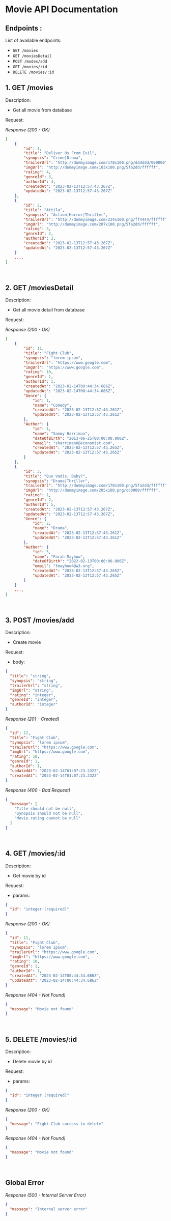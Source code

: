 # Movie API Documentation

## Endpoints :

List of available endpoints:

- `GET /movies`
- `GET /moviesDetail`
- `POST /modes/add`
- `GET /movies/:id`
- `DELETE /movies/:id`

## 1. GET /movies

Description:

- Get all movie from database

Request:

_Response (200 - OK)_

```json
[
    {
        "id": 1,
        "title": "Deliver Us From Evil",
        "synopsis": "Crime|Drama",
        "trailerUrl": "http://dummyimage.com/178x100.png/dddddd/000000",
        "imgUrl": "http://dummyimage.com/103x100.png/5fa2dd/ffffff",
        "rating": 4,
        "genreId": 3,
        "authorId": 4,
        "createdAt": "2023-02-13T12:57:43.267Z",
        "updatedAt": "2023-02-13T12:57:43.267Z"
    },
    {
        "id": 2,
        "title": "Attila",
        "synopsis": "Action|Horror|Thriller",
        "trailerUrl": "http://dummyimage.com/234x100.png/ff4444/ffffff",
        "imgUrl": "http://dummyimage.com/207x100.png/5fa2dd/ffffff",
        "rating": 3,
        "genreId": 2,
        "authorId": 2,
        "createdAt": "2023-02-13T12:57:43.267Z",
        "updatedAt": "2023-02-13T12:57:43.267Z"
    }
    ...,
]
```

&nbsp;

## 2. GET /moviesDetail

Description:

- Get all movie detail from database

Request:

_Response (200 - OK)_

```json
[
    {
        "id": 11,
        "title": "Fight Club",
        "synopsis": "lorem ipsum",
        "trailerUrl": "https://www.google.com",
        "imgUrl": "https://www.google.com",
        "rating": 10,
        "genreId": 1,
        "authorId": 1,
        "createdAt": "2023-02-14T00:44:34.686Z",
        "updatedAt": "2023-02-14T00:44:34.686Z",
        "Genre": {
            "id": 1,
            "name": "Comedy",
            "createdAt": "2023-02-13T12:57:43.261Z",
            "updatedAt": "2023-02-13T12:57:43.261Z"
        },
        "Author": {
            "id": 1,
            "name": "Sammy Harriman",
            "dateOfBirth": "2013-06-25T00:00:00.000Z",
            "email": "sharriman0@economist.com",
            "createdAt": "2023-02-13T12:57:43.265Z",
            "updatedAt": "2023-02-13T12:57:43.265Z"
        }
    },
    {
        "id": 3,
        "title": "Quo Vadis, Baby?",
        "synopsis": "Drama|Thriller",
        "trailerUrl": "http://dummyimage.com/170x100.png/5fa2dd/ffffff",
        "imgUrl": "http://dummyimage.com/205x100.png/cc0000/ffffff",
        "rating": 1,
        "genreId": 2,
        "authorId": 5,
        "createdAt": "2023-02-13T12:57:43.267Z",
        "updatedAt": "2023-02-13T12:57:43.267Z",
        "Genre": {
            "id": 2,
            "name": "Drama",
            "createdAt": "2023-02-13T12:57:43.261Z",
            "updatedAt": "2023-02-13T12:57:43.261Z"
        },
        "Author": {
            "id": 5,
            "name": "Farah Mayhow",
            "dateOfBirth": "2022-02-13T00:00:00.000Z",
            "email": "fmayhow4@w3.org",
            "createdAt": "2023-02-13T12:57:43.265Z",
            "updatedAt": "2023-02-13T12:57:43.265Z"
        }
    }
    ...,
]
```

&nbsp;

## 3. POST /movies/add

Description:

- Create movie

Request:

- body:

```json
{
  "title": "string",
  "synopsis": "string",
  "trailerUrl": "string",
  "imgUrl": "string",
  "rating": "integer",
  "genreId": "integer",
  "authorId": "integer"
}
```

_Response (201 - Created)_

```json
{
  "id": 12,
  "title": "Fight Club",
  "synopsis": "lorem ipsum",
  "trailerUrl": "https://www.google.com",
  "imgUrl": "https://www.google.com",
  "rating": 10,
  "genreId": 1,
  "authorId": 1,
  "updatedAt": "2023-02-14T01:07:23.232Z",
  "createdAt": "2023-02-14T01:07:23.232Z"
}
```

_Response (400 - Bad Request)_

```json
{
  "message": [
    "Title should not be null",
    "Synopsis should not be null",
    "Movie.rating cannot be null"
  ]
}
```

&nbsp;

## 4. GET /movies/:id

Description:

- Get movie by id

Request:

- params:

```json
{
  "id": "integer (required)"
}
```

_Response (200 - OK)_

```json
{
  "id": 11,
  "title": "Fight Club",
  "synopsis": "lorem ipsum",
  "trailerUrl": "https://www.google.com",
  "imgUrl": "https://www.google.com",
  "rating": 10,
  "genreId": 1,
  "authorId": 1,
  "createdAt": "2023-02-14T00:44:34.686Z",
  "updatedAt": "2023-02-14T00:44:34.686Z"
}
```

_Response (404 - Not Found)_

```json
{
  "message": "Movie not found"
}
```

&nbsp;

## 5. DELETE /movies/:id

Description:

- Delete movie by id

Request:

- params:

```json
{
  "id": "integer (required)"
}
```

_Response (200 - OK)_

```json
{
  "message": "Fight Club success to delete"
}
```

_Response (404 - Not Found)_

```json
{
  "message": "Movie not found"
}
```

&nbsp;

## Global Error

_Response (500 - Internal Server Error)_

```json
{
  "message": "Internal server error"
}
```
